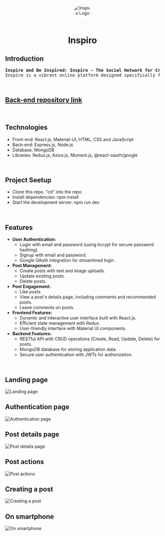 <div align="center" ><img src='https://i.ibb.co/GFnY9B3/Inspiro-only-logo.jpg' alt="Inspiro Logo" style="border-radius:50%" height="60">
<h1>Inspiro</h1>
</div>
<h2>Introduction</h2>
<pre><b>Inspire and Be Inspired: Inspiro - The Social Network for Creative Growth</b>
Inspiro is a vibrant online platform designed specifically for creative professionals. Whether you're a seasoned artist or just starting out, Inspiro offers a space to exhibit your work, receive constructive feedback, find collaborators, and access resources to hone your craft.</pre>
<br>
<h2><a href="https://github.com/Sarthak-Shende/Inspiro-Server">Back-end repository link</a></h2>
<br>
<h2>Technologies</h2>
<ul>
<li> Front-end: React.js, Material-UI, HTML, CSS and JavaScript </li>
<li> Back-end: Express.js, Node.js</li>
<li> Database: MongoDB</li>
<li> Libraries: Redux.js, Axios.js, Moment.js, @react-oauth/google</li>
</ul>
<br>
<h2>Project Seetup</h2>
<ul>
<li>Clone this repo. "cd" into the repo</li>
<li>Install dependencies: npm install</li>
<li>Start the development server: npm run dev</li>
</ul>
<br>
<h2>Features</h2>
<ul>
    <li><b>User Authentication:</b>
        <ul>
            <li>Login with email and password (using bcrypt for secure password hashing).</li>
            <li>Signup with email and password.</li>
            <li>Google OAuth integration for streamlined login.</li>
        </ul>
    </li>
    <li><b>Post Management:</b>
        <ul>
            <li>Create posts with text and image uploads.</li>
            <li>Update existing posts.</li>
            <li>Delete posts.</li>
        </ul>
    </li>
    <li><b>Post Engagement:</b>
        <ul>
            <li>Like posts.</li>
            <li>View a post's details page, including comments and recommended posts.</li>
            <li>Leave comments on posts.</li>
        </ul>
    </li>
    <li><b>Frontend Features:</b>
        <ul>
            <li>Dynamic and interactive user interface built with React.js.</li>
            <li>Efficient state management with Redux.</li>
            <li>User-friendly interface with Material UI components.</li>
        </ul>
    </li>
    <li><b>Backend Features:</b>
        <ul>
            <li>RESTful API with CRUD operations (Create, Read, Update, Delete) for posts.</li>
            <li>MongoDB database for storing application data.</li>
            <li>Secure user authentication with JWTs for authorization.</li>
        </ul>
    </li>
</ul>
<br>
<h2>Landing page</h2>
<img src="./assets/LandingPage.gif" alt="Landing page">
<br>
<h2>Authentication page</h2>
<img src="./assets/Auth.gif" alt="Authentication page">
<br>
<h2>Post details page</h2>
<img src="./assets/ProductDetails.gif"  alt="Post details page">
<br>
<h2>Post actions</h2>
<img src="./assets/PostActions.gif" alt= "Post actions">
<br>
<h2>Creating a post</h2>
<img src="./assets/Createpost.gif"  alt="Creating a post">
<br>
<h2>On smartphone</h2>
<img src="https://i.ibb.co/xYygJ1j/Screenshot-from-2024-04-14-17-36-55.png"  alt="On smartphone">
